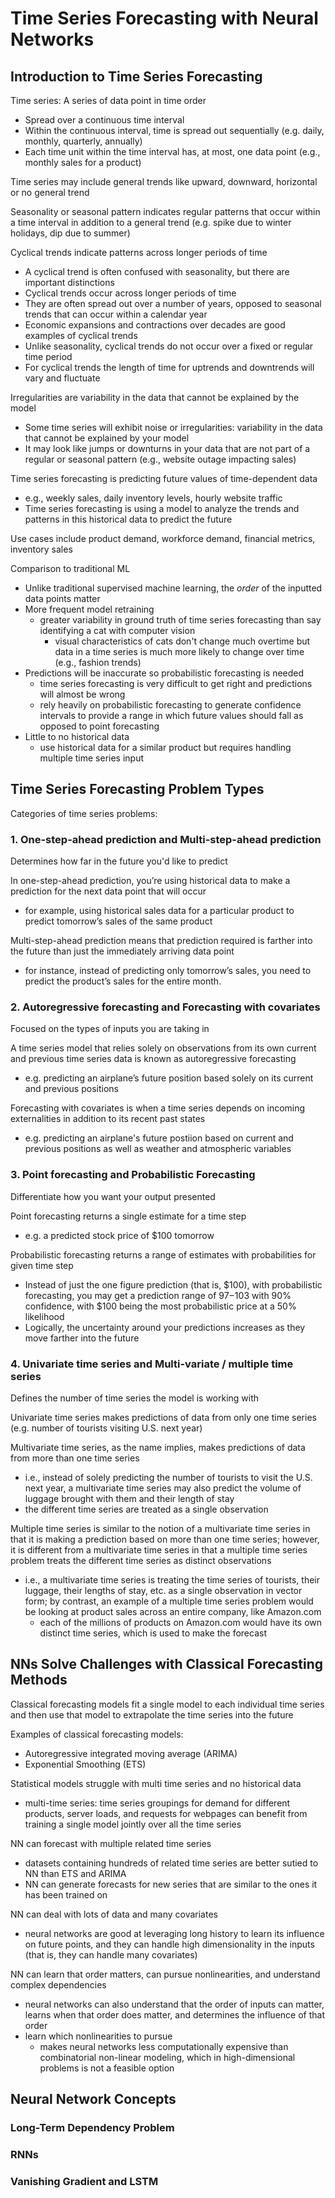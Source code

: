 # Time Series Forecasting with Neural Networks

## Introduction to Time Series Forecasting
Time series: A series of data point in time order
* Spread over a continuous time interval
* Within the continuous interval, time is spread out sequentially (e.g. daily, monthly, quarterly, annually)
* Each time unit within the time interval has, at most, one data point (e.g., monthly sales for a product)

Time series may include general trends like upward, downward, horizontal or no general trend

Seasonality or seasonal pattern indicates regular patterns that occur within a time interval in addition to a general trend (e.g. spike due to winter holidays, dip due to summer)

Cyclical trends indicate patterns across longer periods of time
* A cyclical trend is often confused with seasonality, but there are important distinctions
* Cyclical trends occur across longer periods of time
* They are often spread out over a number of years, opposed to seasonal trends that can occur within a calendar year
* Economic expansions and contractions over decades are good examples of cyclical trends
* Unlike seasonality, cyclical trends do not occur over a fixed or regular time period
* For cyclical trends the length of time for uptrends and downtrends will vary and fluctuate

Irregularities are variability in the data that cannot be explained by the model
* Some time series will exhibit noise or irregularities: variability in the data that cannot be explained by your model
* It may look like jumps or downturns in your data that are not part of a regular or seasonal pattern (e.g., website outage impacting sales)

Time series forecasting is predicting future values of time-dependent data
* e.g., weekly sales, daily inventory levels, hourly website traffic
* Time series forecasting is using a model to analyze the trends and patterns in this historical data to predict the future

Use cases include product demand, workforce demand, financial metrics, inventory sales

Comparison to traditional ML
* Unlike traditional supervised machine learning, the _order_ of the inputted data points matter
* More frequent model retraining
  * greater variability in ground truth of time series forecasting than say identifying a cat with computer vision
    * visual characteristics of cats don't change much overtime but data in a time series is much more likely to change over time (e.g., fashion trends)
* Predictions will be inaccurate so probabilistic forecasting is needed
  * time series forecasting is very difficult to get right and predictions will almost be wrong
  * rely heavily on probabilistic forecasting to generate confidence intervals to provide a range in which future values should fall as opposed to point forecasting
* Little to no historical data
  * use historical data for a similar product but requires handling multiple time series input

## Time Series Forecasting Problem Types
Categories of time series problems:
### 1. One-step-ahead prediction and Multi-step-ahead prediction
Determines how far in the future you'd like to predict

In one-step-ahead prediction, you’re using historical data to make a prediction for the next data point that will occur
* for example, using historical sales data for a particular product to predict tomorrow’s sales of the same product

Multi-step-ahead prediction means that prediction required is farther into the future than just the immediately arriving data point
* for instance, instead of predicting only tomorrow’s sales, you need to predict the product’s sales for the entire month.
### 2. Autoregressive forecasting and Forecasting with covariates
Focused on the types of inputs you are taking in

A time series model that relies solely on observations from its own current and previous time series data is known as autoregressive forecasting
* e.g. predicting an airplane’s future position based solely on its current and previous positions

Forecasting with covariates is when a time series depends on incoming externalities in addition to its recent past states
*  e.g. predicting an airplane's future postiion based on current and previous positions as well as weather and atmospheric variables
### 3. Point forecasting and Probabilistic Forecasting
Differentiate how you want your output presented

Point forecasting returns a single estimate for a time step
* e.g. a predicted stock price of $100 tomorrow

Probabilistic forecasting returns a range of estimates with probabilities for given time step
* Instead of just the one figure prediction (that is, $100), with probabilistic forecasting, you may get a prediction range of $97-$103 with 90% confidence, with $100 being the most probabilistic price at a 50% likelihood
* Logically, the uncertainty around your predictions increases as they move farther into the future
### 4. Univariate time series and Multi-variate / multiple time series
Defines the number of time series the model is working with

Univariate time series makes predictions of data from only one time series (e.g. number of tourists visiting U.S. next year)

Multivariate time series, as the name implies, makes predictions of data from more than one time series
* i.e., instead of solely predicting the number of tourists to visit the U.S. next year, a multivariate time series may also predict the volume of luggage brought with them and their length of stay
* the different time series are treated as a single observation

Multiple time series is similar to the notion of a multivariate time series in that it is making a prediction based on more than one time series; however, it is different from a multivariate time series in that a multiple time series problem treats the different time series as distinct observations
* i.e., a multivariate time series is treating the time series of tourists, their luggage, their lengths of stay, etc. as a single observation in vector form; by contrast, an example of a multiple time series problem would be looking at product sales across an entire company, like Amazon.com
  * each of the millions of products on Amazon.com would have its own distinct time series, which is used to make the forecast

## NNs Solve Challenges with Classical Forecasting Methods
Classical forecasting models fit a single model to each individual time series and then use that model to extrapolate the time series into the future

Examples of classical forecasting models:
* Autoregressive integrated moving average (ARIMA)
* Exponential Smoothing (ETS)

Statistical models struggle with multi time series and no historical data
* multi-time series: time series groupings for demand for different products, server loads, and requests for webpages can benefit from training a single model jointly over all the time series

NN can forecast with multiple related time series
* datasets containing hundreds of related time series are better sutied to NN than ETS and ARIMA
* NN can generate forecasts for new series that are similar to the ones it has been trained on

NN can deal with lots of data and many covariates
* neural networks are good at leveraging long history to learn its influence on future points, and they can handle high dimensionality in the inputs (that is, they can handle many covariates)

NN can learn that order matters, can pursue nonlinearities, and understand complex dependencies
* neural networks can also understand that the order of inputs can matter, learns when that order does matter, and determines the influence of that order
* learn which nonlinearities to pursue
  * makes neural networks less computationally expensive than combinatorial non-linear modeling, which in high-dimensional problems is not a feasible option

## Neural Network Concepts

### Long-Term Dependency Problem
### RNNs
### Vanishing Gradient and LSTM
